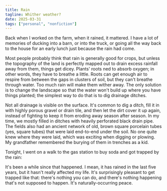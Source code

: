 ```yaml
---
title: Rain
tagline: Whither weather?
date: 2025-03-31
tags: ["personal", "nonfiction"]
---
```


Back when I worked on the farm, when it rained, it mattered. I have a lot of memories of ducking into a barn, or into the truck, or going all the way back to the house for an early lunch just because the rain had come.

Most people probably think that rain is generally good for crops, but unless the topography of the land is perfectly mapped out to drain excess rainfall away from them, things get dicey. Plants' roots ned to absorb oxygen; in other words, they have to breathe a little. Roots can get enough air to respire from between the gaps in clusters of soil, but they can't breathe through water. Too much rain will make them wither away. The only solution is to change the landscape so that the water won't build up where you have things planted; the simplest way to do that is to dig drainage ditches.

Not all drainage is visible on the surface. It's common to dig a ditch, fill it in with highly porous gravel or drain tile, and then let the dirt cover it up again, instead of fighting to keep it from eroding away season after season. In my time, we mostly filled in ditches with heavily perforated black drain pipe. The fields also had an ancient network of old, brown square porcelain tubes (yes, square tubes) that were laid end-to-end under the soil. No one quite knew where they were laid, which was exciting when digging or plowing. My grandfather remembered the burying of them in trenches as a kid.

Tonight, I went on a walk to the gas station to buy soda and got trapped by the rain:

It's been a while since that happened. I mean, it has rained in the last five years, but it hasn't really affected my life. It's surprisingly pleasant to get trapped like that: there's nothing you can do, and there's nothing happening that's not supposed to happen. It's naturally-occurring peace.
